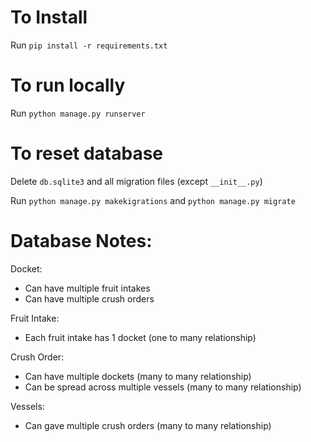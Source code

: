 # To Install

Run `pip install -r requirements.txt`

# To run locally

Run `python manage.py runserver`

# To reset database

Delete `db.sqlite3` and all migration files (except `__init__.py`)

Run `python manage.py makekigrations` and `python manage.py migrate`


# Database Notes:

Docket:
- Can have multiple fruit intakes
- Can have multiple crush orders

Fruit Intake:
- Each fruit intake has 1 docket (one to many relationship)

Crush Order:
- Can have multiple dockets (many to many relationship)
- Can be spread across multiple vessels (many to many relationship)

Vessels:
- Can gave multiple crush orders (many to many relationship)